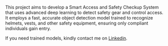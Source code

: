 This project aims to develop a Smart Access and Safety Checkup System that uses advanced deep learning to detect  safety gear and control access. It employs a fast, accurate object detection model trained to recognize helmets, vests,  and other safety equipment, ensuring only compliant individuals gain entry.

If you need trained models, kindly contact me on [Linkedin](https://www.linkedin.com/in/nikhilajani/).
